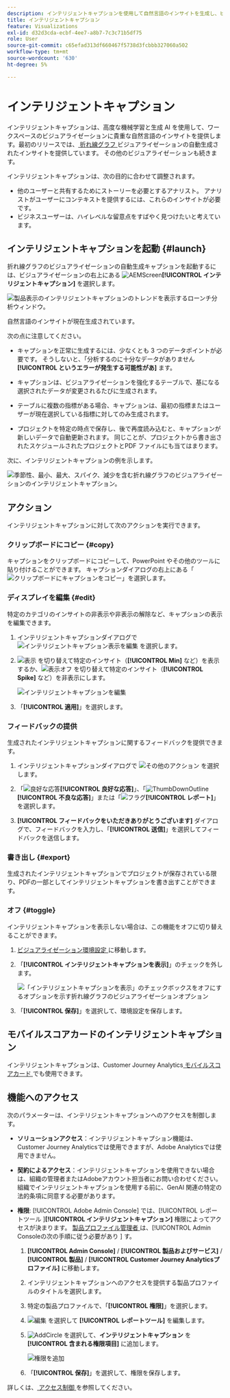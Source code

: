 ```yaml
---
description: インテリジェントキャプションを使用して自然言語のインサイトを生成し、ビジュアライゼーション内にトレンドを表示します。
title: インテリジェントキャプション
feature: Visualizations
exl-id: d32d3cda-ecbf-4ee7-a8b7-7c3c71b5df75
role: User
source-git-commit: c65efad313df660467f5738d3fcbbb327060a502
workflow-type: tm+mt
source-wordcount: '630'
ht-degree: 5%

---
```


# インテリジェントキャプション

インテリジェントキャプションは、高度な機械学習と生成 AI を使用して、ワークスペースのビジュアライゼーションに貴重な自然言語のインサイトを提供します。最初のリリースでは、[ 折れ線グラフ ](line.md) ビジュアライゼーションの自動生成されたインサイトを提供しています。 その他のビジュアライゼーションも続きます。

インテリジェントキャプションは、次の目的に合わせて調整されます。

* 他のユーザーと共有するためにストーリーを必要とするアナリスト。 アナリストがユーザーにコンテキストを提供するには、これらのインサイトが必要です。
* ビジネスユーザーは、ハイレベルな留意点をすばやく見つけたいと考えています。

## インテリジェントキャプションを起動 {#launch}

折れ線グラフのビジュアライゼーションの自動生成キャプションを起動するには、ビジュアライゼーションの右上にある ![AEMScreen](/help/assets/icons/AI.svg)**[!UICONTROL インテリジェントキャプション]** を選択します。

![ 製品表示のインテリジェントキャプションのトレンドを表示するローンチ分析ウィンドウ。](assets/intell-caps-1.png)

自然言語のインサイトが現在生成されています。

次の点に注意してください。

* キャプションを正常に生成するには、少なくとも 3 つのデータポイントが必要です。 そうしないと、「分析するのに十分なデータがありません **[!UICONTROL というエラーが発生する可能性があ]** ます。

* キャプションは、ビジュアライゼーションを強化するテーブルで、基になる選択されたデータが変更されるたびに生成されます。

* テーブルに複数の指標がある場合、キャプションは、最初の指標またはユーザーが現在選択している指標に対してのみ生成されます。

* プロジェクトを特定の時点で保存し、後で再度読み込むと、キャプションが新しいデータで自動更新されます。 同じことが、プロジェクトから書き出されたスケジュールされたプロジェクトとPDF ファイルにも当てはまります。

次に、インテリジェントキャプションの例を示します。

![ 季節性、最小、最大、スパイク、減少を含む折れ線グラフのビジュアライゼーションのインテリジェントキャプション。](assets/captions.png)

## アクション

インテリジェントキャプションに対して次のアクションを実行できます。

### クリップボードにコピー {#copy}

キャプションをクリップボードにコピーして、PowerPoint やその他のツールに貼り付けることができます。 キャプションダイアログの右上にある「![ クリップボードにキャプションをコピー ](/help/assets/icons/Copy.svg)」を選択します。

### ディスプレイを編集 {#edit}

特定のカテゴリのインサイトの非表示や非表示の解除など、キャプションの表示を編集できます。

1. インテリジェントキャプションダイアログで ![ インテリジェントキャプション表示を編集 ](/help/assets/icons/EditInLight.svg) を選択します。

1. ![ 表示 ](/help/assets/icons/Visibility.svg) を切り替えて特定のインサイト（**[!UICONTROL Min]** など）を表示するか、![ 表示オフ ](/help/assets/icons/VisibilityOff.svg) を切り替えて特定のインサイト（**[!UICONTROL Spike]** など）を非表示にします。

   ![ インテリジェントキャプションを編集 ](assets/edit-intelligent-captions.png)

1. 「**[!UICONTROL 適用]**」を選択します。


### フィードバックの提供

生成されたインテリジェントキャプションに関するフィードバックを提供できます。

1. インテリジェントキャプションダイアログで ![ その他のアクション ](/help/assets/icons/More.svg) を選択します。

1. 「![ 良好な応答 ](/help/assets/icons/ThumbUpOutline.svg)**[!UICONTROL 良好な応答]**」、「![ThumbDownOutline](/help/assets/icons/ThumbDownOutline.svg)**[!UICONTROL 不良な応答]**」または「![ フラグ ](/help/assets/icons/Flag.svg)**[!UICONTROL レポート]**」を選択します。

1. **[!UICONTROL フィードバックをいただきありがとうございます]** ダイアログで、フィードバックを入力し、「**[!UICONTROL 送信]**」を選択してフィードバックを送信します。

### 書き出し {#export}

生成されたインテリジェントキャプションでプロジェクトが保存されている限り、PDFの一部としてインテリジェントキャプションを書き出すことができます。

### オフ {#toggle}

インテリジェントキャプションを表示しない場合は、この機能をオフに切り替えることができます。

1. [ ビジュアライゼーション環境設定 ](/help/analysis-workspace/user-preferences.md#visualizations-preferences) に移動します。
1. 「**[!UICONTROL インテリジェントキャプションを表示]**」のチェックを外します。

   ![ 「インテリジェントキャプションを表示」のチェックボックスをオフにするオプションを示す折れ線グラフのビジュアライゼーションオプション ](assets/toggle-captions.png)

1. 「**[!UICONTROL 保存]**」を選択して、環境設定を保存します。


## モバイルスコアカードのインテリジェントキャプション

インテリジェントキャプションは、Customer Journey Analytics[ モバイルスコアカード ](https://experienceleague.adobe.com/ja/docs/analytics-platform/using/cja-dashboards/manage-scorecard#captions) でも使用できます。

## 機能へのアクセス

次のパラメーターは、インテリジェントキャプションへのアクセスを制御します。

* **ソリューションアクセス**：インテリジェントキャプション機能は、Customer Journey Analyticsでは使用できますが、Adobe Analyticsでは使用できません。

* **契約によるアクセス**：インテリジェントキャプションを使用できない場合は、組織の管理者またはAdobeアカウント担当者にお問い合わせください。 組織でインテリジェントキャプションを使用する前に、GenAI 関連の特定の法的条項に同意する必要があります。

* **権限**: [!UICONTROL Adobe Admin Console] では、[!UICONTROL  レポートツール ]**[!UICONTROL インテリジェントキャプション]** 権限によってアクセスが決まります。 [ 製品プロファイル管理者 ](https://helpx.adobe.com/jp/enterprise/using/manage-product-profiles.html) は、[!UICONTROL Admin Consoleの次の手順に従う必要があり ] す。
   1. **[!UICONTROL Admin Console]** / **[!UICONTROL 製品およびサービス]** / **[!UICONTROL 製品]** / **[!UICONTROL Customer Journey Analyticsプロファイル]** に移動します。
   1. インテリジェントキャプションへのアクセスを提供する製品プロファイルのタイトルを選択します。
   1. 特定の製品プロファイルで、「**[!UICONTROL 権限]**」を選択します。
   1. ![ 編集 ](/help/assets/icons/Edit.svg) を選択して **[!UICONTROL レポートツール]** を編集します。
   1. ![AddCircle](/help/assets/icons/AddCircle.svg) を選択して、**インテリジェントキャプション** を **[!UICONTROL 含まれる権限項目]** に追加します。

      ![ 権限を追加 ](./assets/intelligent-captions-permissions.png)

   1. 「**[!UICONTROL 保存]**」を選択して、権限を保存します。

詳しくは、[ アクセス制御 ](/help/technotes/access-control.md#access-control) を参照してください。
